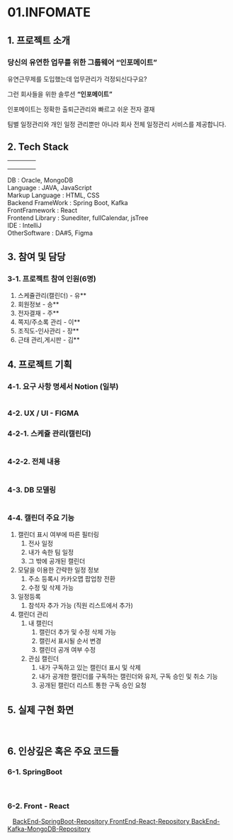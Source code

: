 # 01.INFOMATE

## 1. 프로젝트 소개

### 당신의 유연한 업무를 위한 그룹웨어 “인포메이트”

유연근무제를 도입했는데 업무관리가 걱정되신다구요?

그런 회사들을 위한 솔루션 **“인포메이트”**

인포메이트는 정확한 출퇴근관리와 빠르고 쉬운 전자 결재

팀별 일정관리와 개인 일정 관리뿐만 아니라 회사 전체 일정관리 서비스를 제공합니다.


## 2. Tech Stack
<table>
   <tr>
      <td><img src="oracle.jpg" alt=""/></td>
      <td><img src="mongodb.jpg" alt="" /></td>
      <td><img src="java.jpg" alt="" /></td>
      <td><img src="springboot.jpg" alt="" /></td>
   </tr>
   <tr>
      <td><img src="html.jpg" alt="" /></td>
      <td><img src="css.jpg" alt="" /></td>
      <td><img src="react.jpg" alt="" /></td>
      <td><img src="kafka.jpg" alt="" /></td>
   </tr>
   <tr>
      <td><img src="intelij.jpg" alt="" /></td>
      <td><img src="vscode.jpg" alt=""/></td>
      <td><img src="figma.jpg" alt="" /></td>
      <td><img src="notion.jpg" alt="" /></td>
   </tr>
</table>

DB : Oracle, MongoDB <br />
Language : JAVA, JavaScript <br />
Markup Language : HTML, CSS <br />
Backend FrameWork : Spring Boot, Kafka <br />
FrontFramework : React <br />
Frontend Library : Sunediter, fullCalendar, jsTree <br />
IDE : IntelliJ <br />
OtherSoftware : DA#5, Figma <br />

## 3. 참여 및 담당

### 3-1. 프로젝트 참여 인원(6명)
1. 스케쥴관리(캘린더) - 유**
2. 회원정보 - 송**
3. 전자결재 - 주**
4. 쪽지/주소록 관리 - 이**
5. 조직도-인사관리 - 장**
6. 근태 관리,게시판 - 김**

## 4. 프로젝트 기획

### 4-1. 요구 사항 명세서 Notion (일부)
<img src="notion01.jpg" alt="" />

### 4-2. UX / UI - FIGMA

### 4-2-1. 스케쥴 관리(캘린더)
<img src="fimga.jpg" alt="" />

### 4-2-2. 전체 내용
<img src="figma_full.jpg" alt="" />

### 4-3. DB 모델링
<img src="DBModel.png" alt="" />

### 4-4. 캘린더 주요 기능
1. 캘린더 표시 여부에 따른 필터링
    1. 전사 일정
    2. 내가 속한 팀 일정
    3. 그 밖에 공개된 캘린더
2. 모달을 이용한 간략한 일정 정보
    1. 주소 등록시 카카오맵 팝업창 전환
    2. 수정 및 삭제 가능
3. 일정등록
    1. 참석자 추가 가능 (직원 리스트에서 추가)
4. 캘린더 관리
    1. 내 캘린더
        1. 캘린더 추가 및 수정 삭제 가능
        2. 캘린서 표시될 순서 변경
        3. 캘린더 공개 여부 수정
    2. 관심 캘린더
        1. 내가 구독하고 있는 캘린더 표시 및 삭제
        2. 내가 공개한 캘린더를 구독하는 캘린더와 유저, 구독 승인 및 취소 기능
        3. 공개된 캘린더 리스트 통한 구독 승인 요청


## 5. 실제 구현 화면

<img src="cal9.jpg" alt="" />

<img src="cal1.jpg" alt="" />

<img src="cal2.jpg" alt="" />

<img src="cal3.jpg" alt="" />

<img src="cal4.jpg" alt="" />

<img src="cal5.jpg" alt="" />

<img src="cal6.jpg" alt="" />

<img src="cal7.jpg" alt="" />

<img src="cal8.jpg" alt="" />

## 6. 인상깊은 혹은 주요 코드들

### 6-1. SpringBoot
<img src="boot01.jpg" alt="" />

<img src="boot02.jpg" alt="" />

<img src="boot03.jpg" alt="" />

### 6-2. Front - React
<img src="react01.jpg" alt="" />

<img src="react02.jpg" alt="" />

<img src="react03.jpg" alt="" />


<seealso style="links">
    <category ref="git" >
        <a href="https://github.com/IMFOMATE/infomate_back" > BackEnd-SpringBoot-Repository </a>
        <a href="https://github.com/IMFOMATE/infomate_front" > FrontEnd-React-Repository </a>
        <a href="https://github.com/yoosc89/INFOMATE_Kafka_MongoDB" > BackEnd-Kafka-MongoDB-Repository </a>
    </category>
</seealso>
